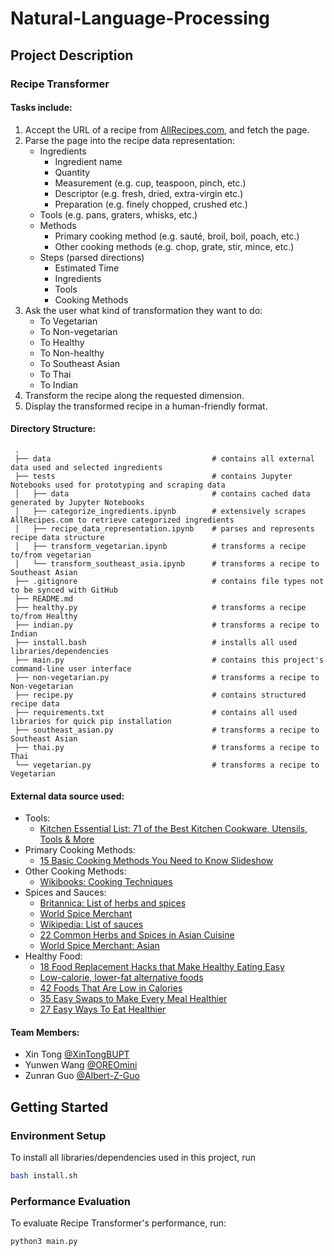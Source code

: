 # Natural-Language-Processing

## Project Description
### Recipe Transformer
#### Tasks include:
1. Accept the URL of a recipe from [AllRecipes.com](https://www.allrecipes.com/), and fetch the page.
2. Parse the page into the recipe data representation:
   - Ingredients
     - Ingredient name
     - Quantity
     - Measurement (e.g. cup, teaspoon, pinch, etc.)
     - Descriptor (e.g. fresh, dried, extra-virgin etc.)
     - Preparation (e.g. finely chopped, crushed etc.)
   - Tools (e.g. pans, graters, whisks, etc.)
   - Methods
     - Primary cooking method (e.g. sauté, broil, boil, poach, etc.)
     - Other cooking methods (e.g. chop, grate, stir, mince, etc.)
   - Steps (parsed directions)
     - Estimated Time
     - Ingredients
     - Tools
     - Cooking Methods
3. Ask the user what kind of transformation they want to do:
   - To Vegetarian
   - To Non-vegetarian
   - To Healthy
   - To Non-healthy
   - To Southeast Asian
   - To Thai
   - To Indian
4. Transform the recipe along the requested dimension.
5. Display the transformed recipe in a human-friendly format.

#### Directory Structure:
     .
     ├── data                                    # contains all external data used and selected ingredients
     ├── tests                                   # contains Jupyter Notebooks used for prototyping and scraping data
     │   ├── data                                # contains cached data generated by Jupyter Notebooks
     │   ├── categorize_ingredients.ipynb        # extensively scrapes AllRecipes.com to retrieve categorized ingredients
     │   ├── recipe_data_representation.ipynb    # parses and represents recipe data structure
     │   ├── transform_vegetarian.ipynb          # transforms a recipe to/from vegetarian
     │   └── transform_southeast_asia.ipynb      # transforms a recipe to Southeast Asian
     ├── .gitignore                              # contains file types not to be synced with GitHub
     ├── README.md                               
     ├── healthy.py                              # transforms a recipe to/from Healthy
     ├── indian.py                               # transforms a recipe to Indian
     ├── install.bash                            # installs all used libraries/dependencies
     ├── main.py                                 # contains this project's command-line user interface
     ├── non-vegetarian.py                       # transforms a recipe to Non-vegetarian
     ├── recipe.py                               # contains structured recipe data
     ├── requirements.txt                        # contains all used libraries for quick pip installation
     ├── southeast_asian.py                      # transforms a recipe to Southeast Asian
     ├── thai.py                                 # transforms a recipe to Thai
     └── vegetarian.py                           # transforms a recipe to Vegetarian

#### External data source used:
* Tools:
  - [Kitchen Essential List: 71 of the Best Kitchen Cookware, Utensils, Tools & More](https://www.mealime.com/kitchen-essentials-list)
* Primary Cooking Methods:
  - [15 Basic Cooking Methods You Need to Know Slideshow](https://www.thedailymeal.com/cook/15-basic-cooking-methods-you-need-know-slideshow/slide-13)
* Other Cooking Methods:
  - [Wikibooks: Cooking Techniques](https://en.wikibooks.org/wiki/Cookbook:Cooking_Techniques)
* Spices and Sauces:
  - [Britannica: List of herbs and spices](https://www.britannica.com/topic/list-of-herbs-and-spices-2024392)
  - [World Spice Merchant](https://www.worldspice.com/spices)
  - [Wikipedia: List of sauces](https://en.wikipedia.org/wiki/List_of_sauces)
  - [22 Common Herbs and Spices in Asian Cuisine](https://delishably.com/spices-seasonings/Herbs-and-Spices-in-Asian-Cooking)
  - [World Spice Merchant: Asian](https://www.worldspice.com/spices/spices-asia)
* Healthy Food:
  - [18 Food Replacement Hacks that Make Healthy Eating Easy](https://www.swansonvitamins.com/blog/natural-health-tips/food-replacement-hacks)
  - [Low-calorie, lower-fat alternative foods](https://www.health24.com/Diet-and-nutrition/Weight-loss/Low-calorie-lower-fat-alternative-foods-20120721)
  - [42 Foods That Are Low in Calories](https://www.healthline.com/nutrition/42-foods-low-in-calories#section1)
  - [35 Easy Swaps to Make Every Meal Healthier](https://www.eatthis.com/healthy-food-substitutes/)
  - [27 Easy Ways To Eat Healthier](https://www.buzzfeed.com/rachelysanders/healthy-ingredient-swaps-substitutions)

#### Team Members:
- Xin Tong [@XinTongBUPT](https://github.com/XinTongBUPT)
- Yunwen Wang [@OREOmini](https://github.com/OREOmini)
- Zunran Guo [@Albert-Z-Guo](https://github.com/Albert-Z-Guo)


## Getting Started
### Environment Setup
To install all libraries/dependencies used in this project, run
```bash
bash install.sh
```
### Performance Evaluation
To evaluate Recipe Transformer's performance, run:
```
python3 main.py
```
